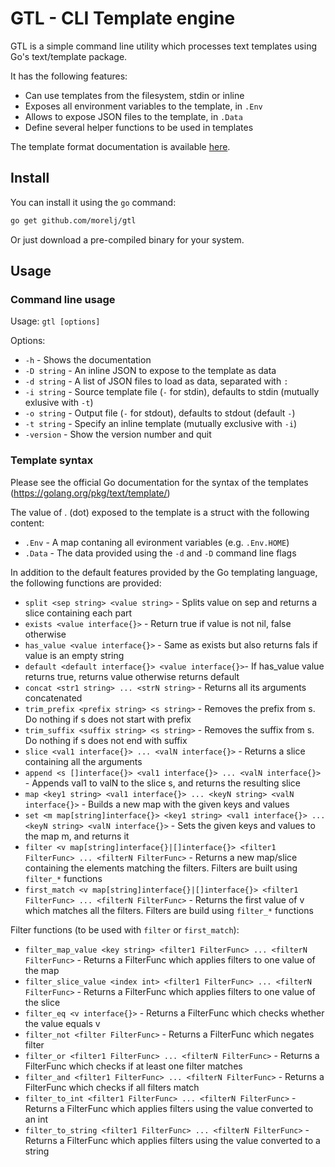 # GTL - CLI Template engine

GTL is a simple command line utility which processes text templates using Go's text/template package.

It has the following features:

* Can use templates from the filesystem, stdin or inline
* Exposes all environment variables to the template, in `.Env`
* Allows to expose JSON files to the template, in `.Data`
* Define several helper functions to be used in templates

The template format documentation is available [here](https://golang.org/pkg/text/template/).

## Install

You can install it using the `go` command:

```bash
go get github.com/morelj/gtl
```

Or just download a pre-compiled binary for your system.

## Usage

### Command line usage

Usage: `gtl [options]`

Options:

* `-h` - Shows the documentation
* `-D string` - An inline JSON to expose to the template as data
* `-d string` - A list of JSON files to load as data, separated with `:`
* `-i string` - Source template file (`-` for stdin), defaults to stdin (mutually exlusive with `-t`)
* `-o string` - Output file (`-` for stdout), defaults to stdout (default `-`)
* `-t string` - Specify an inline template (mutually exclusive with `-i`)
* `-version` - Show the version number and quit

### Template syntax

Please see the official Go documentation for the syntax of the templates (https://golang.org/pkg/text/template/)

The value of . (dot) exposed to the template is a struct with the following content:

* `.Env` - A map contaning all evironment variables (e.g. `.Env.HOME`)
* `.Data` - The data provided using the `-d` and `-D` command line flags

In addition to the default features provided by the Go templating language, the following functions are provided:

* `split <sep string> <value string>` - Splits value on sep and returns a slice containing each part
* `exists <value interface{}>` - Return true if value is not nil, false otherwise
* `has_value <value interface{}>` - Same as exists but also returns fals if value is an empty string
* `default <default interface{}> <value interface{}>`- If has_value value returns true, returns value otherwise returns default
* `concat <str1 string> ... <strN string>` - Returns all its arguments concatenated
* `trim_prefix <prefix string> <s string>` - Removes the prefix from s. Do nothing if s does not start with prefix
* `trim_suffix <suffix string> <s string>` - Removes the suffix from s. Do nothing if s does not end with suffix
* `slice <val1 interface{}> ... <valN interface{}>` - Returns a slice containing all the arguments
* `append <s []interface{}> <val1 interface{}> ... <valN interface{}>` - Appends val1 to valN to the slice s, and returns the resulting slice
* `map <key1 string> <val1 interface{}> ... <keyN string> <valN interface{}>` - Builds a new map with the given keys and values
* `set <m map[string]interface{}> <key1 string> <val1 interface{}> ... <keyN string> <valN interface{}>` - Sets the given keys and values to the map m, and returns it
* `filter <v map[string]interface{}|[]interface{}> <filter1 FilterFunc> ... <filterN FilterFunc>` - Returns a new map/slice containing the elements matching the filters. Filters are built using `filter_*` functions
* `first_match <v map[string]interface{}|[]interface{}> <filter1 FilterFunc> ... <filterN FilterFunc>` - Returns the first value of v which matches all the filters. Filters are build using `filter_*` functions

Filter functions (to be used with `filter` or `first_match`):

* `filter_map_value <key string> <filter1 FilterFunc> ... <filterN FilterFunc>` - Returns a FilterFunc which applies filters to one value of the map
* `filter_slice_value <index int> <filter1 FilterFunc> ... <filterN FilterFunc>` - Returns a FilterFunc which applies filters to one value of the slice
* `filter_eq <v interface{}>` - Returns a FilterFunc which checks whether the value equals v
* `filter_not <filter FilterFunc>` - Returns a FilterFunc which negates filter
* `filter_or <filter1 FilterFunc> ... <filterN FilterFunc>` - Returns a FilterFunc which checks if at least one filter matches
* `filter_and <filter1 FilterFunc> ... <filterN FilterFunc>` - Returns a FilterFunc which checks if all filters match
* `filter_to_int <filter1 FilterFunc> ... <filterN FilterFunc>` - Returns a FilterFunc which applies filters using the value converted to an int
* `filter_to_string <filter1 FilterFunc> ... <filterN FilterFunc>` - Returns a FilterFunc which applies filters using the value converted to a string
